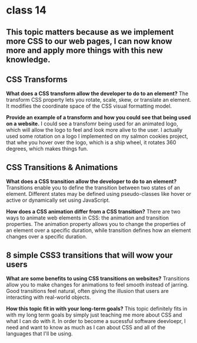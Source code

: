 # class 14

## This topic matters because as we implement more CSS to our web pages, I can now know more and apply more things with this new knowledge.

## CSS Transforms

**What does a CSS transform allow the developer to do to an element?**
The transform CSS property lets you rotate, scale, skew, or translate an element. It modifies the coordinate space of the CSS visual formatting model.

**Provide an example of a transform and how you could see that being used on a website.**
I could see a transfomr being used for an animated logo, which will allow the logo to feel and look more alive to the user. I actually used some rotation on a logo I implemented on my salmon cookies project, that whe you hover over the logo, which is a ship wheel, it rotates 360 degrees, which makes things fun.

## CSS Transitions & Animations

**What does a CSS transition allow the developer to do to an element?**
Transitions enable you to define the transition between two states of an element. Different states may be defined using pseudo-classes like hover or active or dynamically set using JavaScript.

**How does a CSS animation differ from a CSS transition?**
There are two ways to animate web elements in CSS: the animation and transition properties. The animation property allows you to change the properties of an element over a specific duration, while transition defines how an element changes over a specific duration.

## 8 simple CSS3 transitions that will wow your users

**What are some benefits to using CSS transitions on websites?**
Transitions allow you to make changes for animations to feel smooth instead of jarring. Good transitions feel natural, often giving the illusion that users are interacting with real-world objects.

**How this topic fit in with your long-term goals?**
This topic definitely fits in with my long term goals by simply just teaching me more about CSS and what I can do with it. In order to become a sucessful software deevloepr, I need and want to know as much as I can about CSS and all of the languages that I'll be using.
